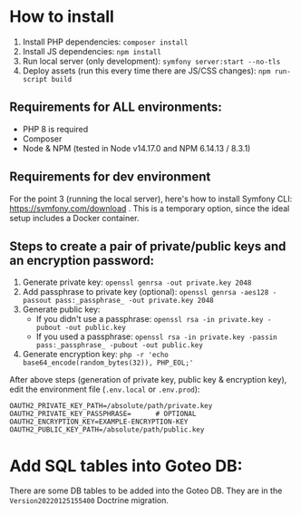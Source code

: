 # How to install

1. Install PHP dependencies: `composer install`
2. Install JS dependencies: `npm install`
3. Run local server (only development): `symfony server:start --no-tls`
4. Deploy assets (run this every time there are JS/CSS changes): `npm run-script build`

## Requirements for ALL environments:

* PHP 8 is required
* Composer
* Node & NPM (tested in Node v14.17.0 and NPM 6.14.13 / 8.3.1)

## Requirements for dev environment

For the point 3 (running the local server), here's how to install Symfony CLI: https://symfony.com/download . This is a temporary option, since the ideal setup includes a Docker container.

## Steps to create a pair of private/public keys and an encryption password:

1. Generate private key: `openssl genrsa -out private.key 2048`
2. Add passphrase to private key (optional): `openssl genrsa -aes128 -passout pass:_passphrase_ -out private.key 2048`
3. Generate public key:
   - If you didn't use a passphrase: `openssl rsa -in private.key -pubout -out public.key`
   - If you used a passphrase: `openssl rsa -in private.key -passin pass:_passphrase_ -pubout -out public.key`
4. Generate encryption key: `php -r 'echo base64_encode(random_bytes(32)), PHP_EOL;'`

After above steps (generation of private key, public key & encryption key), edit the environment file (`.env.local` or `.env.prod`):

```
OAUTH2_PRIVATE_KEY_PATH=/absolute/path/private.key
OAUTH2_PRIVATE_KEY_PASSPHRASE=      # OPTIONAL
OAUTH2_ENCRYPTION_KEY=EXAMPLE-ENCRYPTION-KEY
OAUTH2_PUBLIC_KEY_PATH=/absolute/path/public.key
```

# Add SQL tables into Goteo DB:

There are some DB tables to be added into the Goteo DB. They are in the `Version20220125155400` Doctrine migration.

